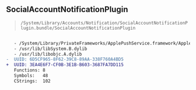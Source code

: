 ## SocialAccountNotificationPlugin

> `/System/Library/Accounts/Notification/SocialAccountNotificationPlugin.bundle/SocialAccountNotificationPlugin`

```diff

   - /System/Library/PrivateFrameworks/ApplePushService.framework/ApplePushService
   - /usr/lib/libSystem.B.dylib
   - /usr/lib/libobjc.A.dylib
-  UUID: 6D5CF965-8F62-39C8-89AA-338F760A4BD5
+  UUID: 3EA4E6F7-CF0B-3E1B-B603-3687FA7DD115
   Functions: 8
   Symbols:   48
   CStrings:  102

```
